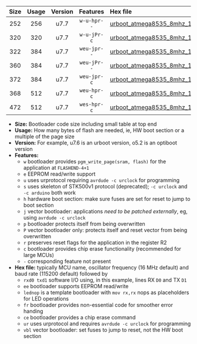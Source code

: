 |Size|Usage|Version|Features|Hex file|
|:-:|:-:|:-:|:-:|:--|
|252|256|u7.7|`w-u-hpr--`|[urboot_atmega8535_8mhz_115200bps_rxd0_txd1_ur.hex](https://raw.githubusercontent.com/stefanrueger/urboot.hex/main/mcus/atmega8535/fcpu_8mhz/115200_bps/urboot_atmega8535_8mhz_115200bps_rxd0_txd1_ur.hex)|
|320|320|u7.7|`w-u-jPr-c`|[urboot_atmega8535_8mhz_115200bps_rxd0_txd1_lednop_fr_ce_ur_vbl.hex](https://raw.githubusercontent.com/stefanrueger/urboot.hex/main/mcus/atmega8535/fcpu_8mhz/115200_bps/urboot_atmega8535_8mhz_115200bps_rxd0_txd1_lednop_fr_ce_ur_vbl.hex)|
|322|384|u7.7|`weu-jpr--`|[urboot_atmega8535_8mhz_115200bps_rxd0_txd1_ee_ur_vbl.hex](https://raw.githubusercontent.com/stefanrueger/urboot.hex/main/mcus/atmega8535/fcpu_8mhz/115200_bps/urboot_atmega8535_8mhz_115200bps_rxd0_txd1_ee_ur_vbl.hex)|
|360|384|u7.7|`weu-jPr--`|[urboot_atmega8535_8mhz_115200bps_rxd0_txd1_ee_lednop_fr_ur_vbl.hex](https://raw.githubusercontent.com/stefanrueger/urboot.hex/main/mcus/atmega8535/fcpu_8mhz/115200_bps/urboot_atmega8535_8mhz_115200bps_rxd0_txd1_ee_lednop_fr_ur_vbl.hex)|
|372|384|u7.7|`weu-jpr-c`|[urboot_atmega8535_8mhz_115200bps_rxd0_txd1_ee_lednop_fr_ce_ur_vbl.hex](https://raw.githubusercontent.com/stefanrueger/urboot.hex/main/mcus/atmega8535/fcpu_8mhz/115200_bps/urboot_atmega8535_8mhz_115200bps_rxd0_txd1_ee_lednop_fr_ce_ur_vbl.hex)|
|368|512|u7.7|`weu-hpr-c`|[urboot_atmega8535_8mhz_115200bps_rxd0_txd1_ee_lednop_fr_ce_ur.hex](https://raw.githubusercontent.com/stefanrueger/urboot.hex/main/mcus/atmega8535/fcpu_8mhz/115200_bps/urboot_atmega8535_8mhz_115200bps_rxd0_txd1_ee_lednop_fr_ce_ur.hex)|
|472|512|u7.7|`wes-hpr-c`|[urboot_atmega8535_8mhz_115200bps_rxd0_txd1_ee_lednop_fr_ce.hex](https://raw.githubusercontent.com/stefanrueger/urboot.hex/main/mcus/atmega8535/fcpu_8mhz/115200_bps/urboot_atmega8535_8mhz_115200bps_rxd0_txd1_ee_lednop_fr_ce.hex)|

- **Size:** Bootloader code size including small table at top end
- **Usage:** How many bytes of flash are needed, ie, HW boot section or a multiple of the page size
- **Version:** For example, u7.6 is an urboot version, o5.2 is an optiboot version
- **Features:**
  + `w` bootloader provides `pgm_write_page(sram, flash)` for the application at `FLASHEND-4+1`
  + `e` EEPROM read/write support
  + `u` uses urprotocol requiring `avrdude -c urclock` for programming
  + `s` uses skeleton of STK500v1 protocol (deprecated); `-c urclock` and `-c arduino` both work
  + `h` hardware boot section: make sure fuses are set for reset to jump to boot section
  + `j` vector bootloader: applications *need to be patched externally*, eg, using `avrdude -c urclock`
  + `p` bootloader protects itself from being overwritten
  + `P` vector bootloader only: protects itself and reset vector from being overwritten
  + `r` preserves reset flags for the application in the register R2
  + `c` bootloader provides chip erase functionality (recommended for large MCUs)
  + `-` corresponding feature not present
- **Hex file:** typically MCU name, oscillator frequency (16 MHz default) and baud rate (115200 default) followed by
  + `rxd0 txd1` software I/O using, in this example, lines RX `D0` and TX `D1`
  + `ee` bootloader supports EEPROM read/write
  + `lednop` is a template bootloader with `mov rx,rx` nops as placeholders for LED operations
  + `fr` bootloader provides non-essential code for smoother error handing
  + `ce` bootloader provides a chip erase command
  + `ur` uses urprotocol and requires `avrdude -c urclock` for programming
  + `vbl` vector bootloader: set fuses to jump to reset, not the HW boot section
